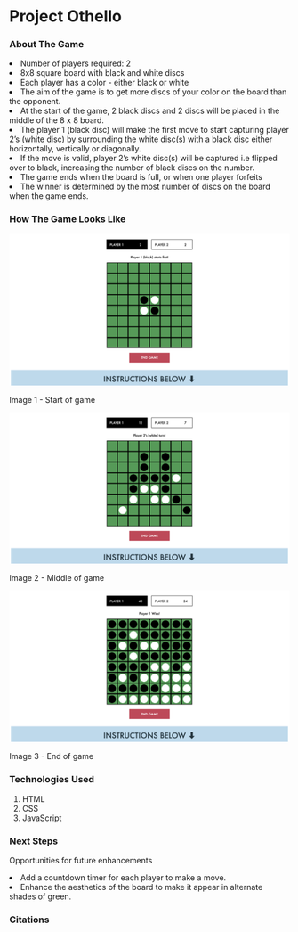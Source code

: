 # Project Othello

### About The Game

<p>
<li> Number of players required: 2
<li> 8x8 square board with black and white discs
<li> Each player has a color - either black or white
<li> The aim of the game is to get more discs of your color on the board than the opponent.
<li> At the start of the game, 2 black discs and 2 discs will be placed in the middle of the 8 x 8 board.
<li> The player 1 (black disc) will make the first move to start capturing player 2’s (white disc) by surrounding the white disc(s) with a black disc either horizontally, vertically or diagonally.
<li> If the move is valid, player 2’s white disc(s) will be captured i.e flipped over to black, increasing the number of black discs on the number.
<li>The game ends when the board is full, or when one player forfeits
<li> The winner is determined by the most number of discs on the board when the game ends.
</p>

### How The Game Looks Like

![image of the default start page](src/othello-screenshot.png)

<p>Image 1 - Start of game </p>

![image of the page mid-game](src/othello-screenshot2.png)

<p>Image 2 - Middle of game </p>

![image of the page end of game](src/othello-screenshot3.png)

<p> Image 3 - End of game</p>

### Technologies Used

1. HTML
2. CSS
3. JavaScript

### Next Steps

Opportunities for future enhancements

<li> Add a countdown timer for each player to make a move.
<li> Enhance the aesthetics of the board to make it appear in alternate shades of green.

### Citations

